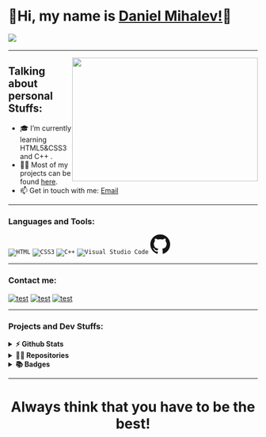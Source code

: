 # 🧑Hi, my name is [Daniel Mihalev!](https://github.com/Daniel878-code/DKMihalev2)👋

<p align="left"> <img src="https://komarev.com/ghpvc/?username=Daniel878-code&label=Profile%20views&color=0e75b6&style=flat" /> </p>

<hr>

<img align="right" height="250" width="375" alt="" src="https://i.pinimg.com/originals/e4/26/70/e426702edf874b181aced1e2fa5c6cde.gif"/>

## Talking about personal Stuffs:

- 🎓&nbsp;I’m currently learning HTML5&CSS3 and C++ .
- 👨‍💻&nbsp;Most of my projects can be found [here](https://github.com/Daniel878-code?tab=repositories).
- 📫&nbsp;Get in touch with me: [Email](mailto:dkmihalev20@codingburgas.bg)

<hr>

### Languages and Tools:

<code><img alt="HTML" width="40px" src="https://img.icons8.com/color/48/000000/html-5.png"/></code>
<code><img alt="CSS3" width="40px" src="https://img.icons8.com/color/48/000000/css3.png" ></code>
<code><img alt="C++" width="40px" src="https://img.icons8.com/color/48/000000/c-plus-plus-logo.png" ></code>
<code><img alt="Visual Studio Code" width="40px" src="https://img.icons8.com/color/48/000000/visual-studio-code-2019.png"></code>
<code><img  alt="GitHub" width="40px" src="https://raw.githubusercontent.com/github/explore/78df643247d429f6cc873026c0622819ad797942/topics/github/github.png" ></code>

<hr>

### Contact me:

<a href="https://www.facebook.com/daniel.mihalev.5" target="blank"><img align="center" src="https://raw.githubusercontent.com/rahuldkjain/github-profile-readme-generator/master/src/images/icons/Social/facebook.svg" alt="test" height="30" width="40" /></a>
<a href="https://www.instagram.com/mihalev_202/" target="blank"><img align="center" src="https://raw.githubusercontent.com/rahuldkjain/github-profile-readme-generator/master/src/images/icons/Social/instagram.svg" alt="test" height="30" width="40" /></a>
<a href="https://www.youtube.com/c/test" target="blank"><img align="center" src="https://raw.githubusercontent.com/rahuldkjain/github-profile-readme-generator/master/src/images/icons/Social/youtube.svg" alt="test" height="30" width="40" /></a>

<hr>

### Projects and Dev Stuffs:

<details>    
  <summary><b>⚡ Github Stats</b></summary>
 
  ![Grade](https://github-readme-stats.vercel.app/api?username=Daniel878-code&show_icons=true&theme=radical&count_private=true)
  
  <br>
  
  <a href="https://github.com/Daniel878-code/github-readme-activity-graph"><img alt="Subham Raoniar's Activity Graph" src="https://activity-graph.herokuapp.com/graph?username=Daniel878-code&bg_color=0D1117&color=5BCDEC&line=5BCDEC&point=FFFFFF&hide_border=true" /></a>
</details>

<details>
  <summary><b>🧑‍🚀 Repositories</b></summary>
</details>

 

<details style = "display: inline;">
  <summary><b>📚 Badges</b></summary>

 <a href ="https://www.credly.com/earner/earned/badge/8fbee751-c736-452e-8a03-44b0745f6822"><img align="left" alt="Excel" width="200px"  src="https://images.credly.com/size/680x680/images/241488f4-9110-41aa-804e-51a8f8ba430d/MTA-Introduction_to_Programming_Using_HTML_and_CSS-600x600.png" ></a>
 <a href ="https://images.credly.com/size/680x680/images/fd092703-61db-4e9f-9c7c-2211d44ca87d/MOS_Word.png"><img align="left" alt="Word Office 2016" width="200px"  src="https://images.credly.com/size/680x680/images/fd092703-61db-4e9f-9c7c-2211d44ca87d/MOS_Word.png" ></a>
</details>

<hr>

<div align="center">
 
 # Always think that you have to be the best!
